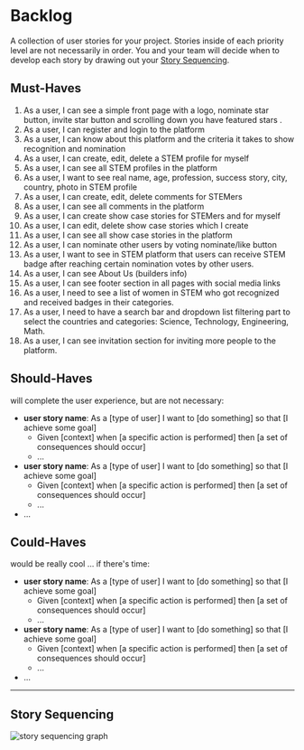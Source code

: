 # Backlog

A collection of user stories for your project. Stories inside of each priority level are not necessarily in order. You and your team will decide when to develop each story by drawing out your [Story Sequencing](#story-sequencing).

## Must-Haves

1. As a user, I can see a simple front page with a logo, nominate star button, invite star button and scrolling down you have featured stars .
2. As a user, I can register and login to the platform
3. As a user, I can know about this platform and the criteria it takes to show recognition and nomination
4. As a user, I can create, edit, delete a STEM profile for myself
5. As a user, I can see all STEM profiles in the platform
6. As a user, I want to see real name, age, profession, success story, city, country, photo in STEM profile
7. As a user, I can create, edit, delete comments for STEMers
8. As a user, I can see all comments in the platform
9. As a user, I can create show case stories for STEMers and for myself
10. As a user, I can edit, delete show case stories which I create
11. As a user, I can see all show case stories in the platform
12. As a user, I can nominate other users by voting nominate/like button
13. As a user, I want to see in STEM platform that users can receive STEM badge after reaching certain nomination votes by other users.
14. As a user, I can see About Us (builders info)
15. As a user, I can see footer section in all pages with social media links
16. As a user, I need to see a list of women in STEM who got recognized and received badges in their categories.
17. As a user, I need to have a search bar and dropdown list filtering part to select the countries and categories: Science, Technology, Engineering, Math.
18. As a user, I can see invitation section for inviting more people to the platform.

## Should-Haves

will complete the user experience, but are not necessary:

- **user story name**: As a [type of user] I want to [do something] so that [I achieve some goal]
  - Given [context] when [a specific action is performed] then [a set of consequences should occur]
  - ...
- **user story name**: As a [type of user] I want to [do something] so that [I achieve some goal]
  - Given [context] when [a specific action is performed] then [a set of consequences should occur]
  - ...
- ...

## Could-Haves

would be really cool ... if there's time:

- **user story name**: As a [type of user] I want to [do something] so that [I achieve some goal]
  - Given [context] when [a specific action is performed] then [a set of consequences should occur]
  - ...
- **user story name**: As a [type of user] I want to [do something] so that [I achieve some goal]
  - Given [context] when [a specific action is performed] then [a set of consequences should occur]
  - ...
- ...

---

## Story Sequencing

![story sequencing graph](./story-sequencing-graph.svg)
